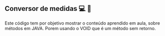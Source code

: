 ## Conversor de medidas :computer: :straight_ruler:

Este código tem por objetivo mostrar o conteúdo aprendido em aula, sobre métodos em JAVA. Porem usando o VOID que é um método sem retorno. 

